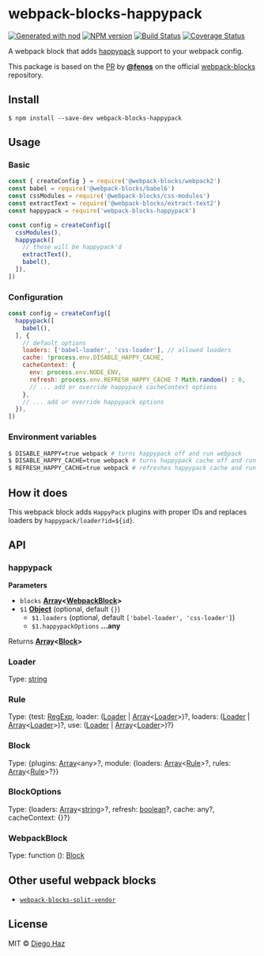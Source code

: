 # webpack-blocks-happypack

[![Generated with nod](https://img.shields.io/badge/generator-nod-2196F3.svg?style=flat-square)](https://github.com/diegohaz/nod)
[![NPM version](https://img.shields.io/npm/v/webpack-blocks-happypack.svg?style=flat-square)](https://npmjs.org/package/webpack-blocks-happypack)
[![Build Status](https://img.shields.io/travis/diegohaz/webpack-blocks-happypack/master.svg?style=flat-square)](https://travis-ci.org/diegohaz/webpack-blocks-happypack) [![Coverage Status](https://img.shields.io/codecov/c/github/diegohaz/webpack-blocks-happypack/master.svg?style=flat-square)](https://codecov.io/gh/diegohaz/webpack-blocks-happypack/branch/master)

A webpack block that adds [happypack](https://github.com/amireh/happypack) support to your webpack config.

This package is based on the [PR](https://github.com/andywer/webpack-blocks/pull/126) by [**@fenos**](https://github.com/fenos) on the official [webpack-blocks](https://github.com/andywer/webpack-blocks) repository.

## Install

    $ npm install --save-dev webpack-blocks-happypack

## Usage

### Basic

```js
const { createConfig } = require('@webpack-blocks/webpack2')
const babel = require('@webpack-blocks/babel6')
const cssModules = require('@webpack-blocks/css-modules')
const extractText = require('@webpack-blocks/extract-text2')
const happypack = require('webpack-blocks-happypack')

const config = createConfig([
  cssModules(),
  happypack([
    // these will be happypack'd
    extractText(),
    babel(),
  ]),
])
```

### Configuration

```js
const config = createConfig([
  happypack([
    babel(),
  ], {
    // default options
    loaders: ['babel-loader', 'css-loader'], // allowed loaders
    cache: !process.env.DISABLE_HAPPY_CACHE,
    cacheContext: {
      env: process.env.NODE_ENV,
      refresh: process.env.REFRESH_HAPPY_CACHE ? Math.random() : 0,
      // ... add or override happypack cacheContext options
    },
    // ... add or override happypack options
  }),
])
```

### Environment variables

```sh
$ DISABLE_HAPPY=true webpack # turns happypack off and run webpack
$ DISABLE_HAPPY_CACHE=true webpack # turns happypack cache off and run webpack
$ REFRESH_HAPPY_CACHE=true webpack # refreshes happypack cache and run webpack
```

## How it does

This webpack block adds `HappyPack` plugins with proper IDs and replaces loaders by `happypack/loader?id=${id}`.

## API

<!-- Generated by documentation.js. Update this documentation by updating the source code. -->

### happypack

**Parameters**

-   `blocks` **[Array](https://developer.mozilla.org/en-US/docs/Web/JavaScript/Reference/Global_Objects/Array)&lt;[WebpackBlock](#webpackblock)>** 
-   `$1` **[Object](https://developer.mozilla.org/en-US/docs/Web/JavaScript/Reference/Global_Objects/Object)**  (optional, default `{}`)
    -   `$1.loaders`   (optional, default `['babel-loader', 'css-loader']`)
    -   `$1.happypackOptions` **...any** 

Returns **[Array](https://developer.mozilla.org/en-US/docs/Web/JavaScript/Reference/Global_Objects/Array)&lt;[Block](#block)>** 

### Loader

Type: [string](https://developer.mozilla.org/en-US/docs/Web/JavaScript/Reference/Global_Objects/String)

### Rule

Type: {test: [RegExp](https://developer.mozilla.org/en-US/docs/Web/JavaScript/Reference/Global_Objects/RegExp), loader: ([Loader](#loader) \| [Array](https://developer.mozilla.org/en-US/docs/Web/JavaScript/Reference/Global_Objects/Array)&lt;[Loader](#loader)>)?, loaders: ([Loader](#loader) \| [Array](https://developer.mozilla.org/en-US/docs/Web/JavaScript/Reference/Global_Objects/Array)&lt;[Loader](#loader)>)?, use: ([Loader](#loader) \| [Array](https://developer.mozilla.org/en-US/docs/Web/JavaScript/Reference/Global_Objects/Array)&lt;[Loader](#loader)>)?}

### Block

Type: {plugins: [Array](https://developer.mozilla.org/en-US/docs/Web/JavaScript/Reference/Global_Objects/Array)&lt;any>?, module: {loaders: [Array](https://developer.mozilla.org/en-US/docs/Web/JavaScript/Reference/Global_Objects/Array)&lt;[Rule](#rule)>?, rules: [Array](https://developer.mozilla.org/en-US/docs/Web/JavaScript/Reference/Global_Objects/Array)&lt;[Rule](#rule)>?}}

### BlockOptions

Type: {loaders: [Array](https://developer.mozilla.org/en-US/docs/Web/JavaScript/Reference/Global_Objects/Array)&lt;[string](https://developer.mozilla.org/en-US/docs/Web/JavaScript/Reference/Global_Objects/String)>?, refresh: [boolean](https://developer.mozilla.org/en-US/docs/Web/JavaScript/Reference/Global_Objects/Boolean)?, cache: any?, cacheContext: {}?}

### WebpackBlock

Type: function (): [Block](#block)

## Other useful webpack blocks

-   [`webpack-blocks-split-vendor`](https://github.com/diegohaz/webpack-blocks-split-vendor)

## License

MIT © [Diego Haz](https://github.com/diegohaz)
